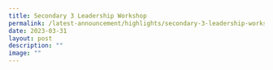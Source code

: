 ```yaml
---
title: Secondary 3 Leadership Workshop
permalink: /latest-announcement/highlights/secondary-3-leadership-workshop/
date: 2023-03-31
layout: post
description: ""
image: ""
---
```

